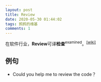 ```yaml
---
layout: post
title: Review
date: 2020-05-30 01:44:02
tags: 鸦鸦的维基
comments: 1
---
```


在软件行业，**Review**可译**检查**<sup>examined</sup>。<sup class="sup" data-title="A process or meeting during which a software product is examined by a project personnel, managers, users, customers, user representatives, or other interested parties for comment or approval">[[wiki]](https://en.wikipedia.org/wiki/Software_review)</sup>

## 例句

- Could you help me to review the code？
